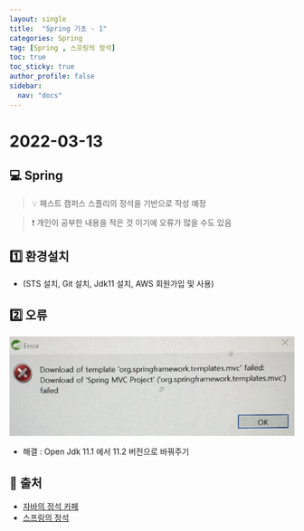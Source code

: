 ```yaml
---
layout: single
title:  "Spring 기초 - 1"
categories: Spring
tag: [Spring , 스프링의 정석]
toc: true
toc_sticky: true
author_profile: false
sidebar:
  nav: "docs"
---
```


# 2022-03-13

## 💻 Spring  

<!--Quote-->
> 💡 패스트 캠퍼스 스플리의 정석을 기반으로 작성 예정

> ❗ 개인이 공부한 내용을 적은 것 이기에 오류가 많을 수도 있음 


## 1️⃣ 환경설치
- (STS 설치, Git 설치, Jdk11 설치, AWS 회원가입 및 사용)


## 2️⃣ 오류 
![1.png](/assets/images/posts/2022-03-13/1.png)

- 해결 : Open Jdk 11.1 에서 11.2 버전으로 바꿔주기 

## 📑 출처 

 - [자바의 정석 카페](https://cafe.naver.com/javachobostudy) 
 - [스프링의 정석](https://fastcampus.co.kr/dev_academy_nks)